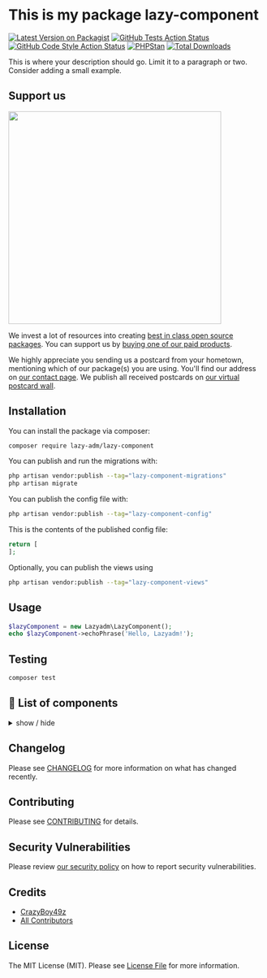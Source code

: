 # This is my package lazy-component

[![Latest Version on Packagist](https://img.shields.io/packagist/v/lazy-adm/lazy-component.svg?style=flat-square)](https://packagist.org/packages/lazy-adm/lazy-component)
[![GitHub Tests Action Status](https://img.shields.io/github/actions/workflow/status/lazy-adm/lazy-component/run-tests.yml?branch=main&label=tests&style=flat-square)](https://github.com/lazy-adm/lazy-component/actions?query=workflow%3Arun-tests+branch%3Amain)
[![GitHub Code Style Action Status](https://img.shields.io/github/actions/workflow/status/lazy-adm/lazy-component/fix-php-code-style-issues.yml?branch=main&label=code%20style&style=flat-square)](https://github.com/lazy-adm/lazy-component/actions?query=workflow%3A"Fix+PHP+code+style+issues"+branch%3Amain)
[![PHPStan](https://github.com/lazy-adm/lazy-component/actions/workflows/phpstan.yml/badge.svg)](https://github.com/lazy-adm/lazy-component/actions/workflows/phpstan.yml)
[![Total Downloads](https://img.shields.io/packagist/dt/lazy-adm/lazy-component.svg?style=flat-square)](https://packagist.org/packages/lazy-adm/lazy-component)

This is where your description should go. Limit it to a paragraph or two. Consider adding a small example.

## Support us

[<img src="https://github-ads.s3.eu-central-1.amazonaws.com/lazy-component.jpg?t=1" width="419px" />](https://spatie.be/github-ad-click/lazy-component)

We invest a lot of resources into creating [best in class open source packages](https://spatie.be/open-source). You can support us by [buying one of our paid products](https://spatie.be/open-source/support-us).

We highly appreciate you sending us a postcard from your hometown, mentioning which of our package(s) you are using. You'll find our address on [our contact page](https://spatie.be/about-us). We publish all received postcards on [our virtual postcard wall](https://spatie.be/open-source/postcards).

## Installation

You can install the package via composer:

```bash
composer require lazy-adm/lazy-component
```

You can publish and run the migrations with:

```bash
php artisan vendor:publish --tag="lazy-component-migrations"
php artisan migrate
```

You can publish the config file with:

```bash
php artisan vendor:publish --tag="lazy-component-config"
```

This is the contents of the published config file:

```php
return [
];
```

Optionally, you can publish the views using

```bash
php artisan vendor:publish --tag="lazy-component-views"
```

## Usage

```php
$lazyComponent = new Lazyadm\LazyComponent();
echo $lazyComponent->echoPhrase('Hello, Lazyadm!');
```

## Testing

```bash
composer test
```

## 📁 List of components

<details>
<summary>
  show / hide
</summary>

- Actions

    - [x] Button
    - [ ] Dropdown
    - [ ] Modal
    - [x] Swap

- Data display

    - [x] Alert
    - [x] Avatar
    - [x] Badge
    - [ ] Banner
    - [ ] Calendar
    - [ ] Card
    - [ ] Carousel
    - [x] Chat bubble
    - [ ] Collapse
    - [ ] Countdown
    - [ ] Empty placeholder
    - [x] Kbd
    - [x] Loading
    - [x] Progress
    - [x] Radial progress
    - [ ] Stat
    - [ ] Table
    - [ ] Tag
    - [ ] Timeline
    - [ ] Toast
    - [x] Tooltip
    - [ ] Treeview

- Data input
    - [x] Checkbox
    - [ ] File input
    - [x] Text input
    - [ ] Radio
    - [x] Range
    - [ ] Rating
    - [ ] Select
    - [ ] Multi select
    - [x] Textarea
    - [ ] Toggle
- Layout

    - [ ] Artboard
    - [x] Button group
    - [x] Divider
    - [ ] Drawer
    - [ ] Footer
    - [x] Join
    - [ ] Hero
    - [ ] Indicator
    - [x] Input group
    - [x] Mask
    - [x] Stack

- Navigation

    - [ ] Bottom Navigation
    - [x] Breadcrumbs
    - [x] Link
    - [ ] Menu
    - [ ] Navbar
    - [ ] Pagination
    - [ ] Steps
    - [x] Tab

- Mockup
    - [ ] Browser
    - [ ] Code
    - [x] Phone
    - [ ] Window

</details>

## Changelog

Please see [CHANGELOG](CHANGELOG.md) for more information on what has changed recently.

## Contributing

Please see [CONTRIBUTING](CONTRIBUTING.md) for details.

## Security Vulnerabilities

Please review [our security policy](../../security/policy) on how to report security vulnerabilities.

## Credits

- [CrazyBoy49z](https://github.com/lazy-adm)
- [All Contributors](../../contributors)

## License

The MIT License (MIT). Please see [License File](LICENSE.md) for more information.

